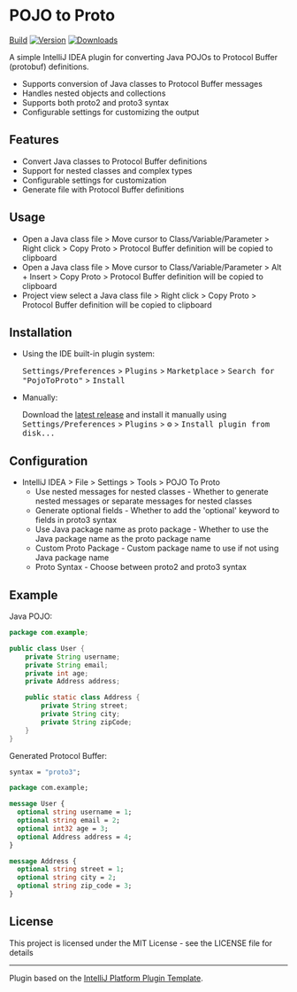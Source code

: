 # POJO to Proto

[Build](https://github.com/Amritesh-gupta/pojoToProto/workflows/Build/badge.svg)
[![Version](https://img.shields.io/jetbrains/plugin/v/MARKETPLACE_ID.svg)](https://plugins.jetbrains.com/plugin/MARKETPLACE_ID)
[![Downloads](https://img.shields.io/jetbrains/plugin/d/MARKETPLACE_ID.svg)](https://plugins.jetbrains.com/plugin/MARKETPLACE_ID)

<!-- Plugin description -->
A simple IntelliJ IDEA plugin for converting Java POJOs to Protocol Buffer (protobuf) definitions.

* Supports conversion of Java classes to Protocol Buffer messages
* Handles nested objects and collections
* Supports both proto2 and proto3 syntax
* Configurable settings for customizing the output
<!-- Plugin description end -->

## Features

* Convert Java classes to Protocol Buffer definitions
* Support for nested classes and complex types
* Configurable settings for customization
* Generate file with Protocol Buffer definitions

## Usage

* Open a Java class file > Move cursor to Class/Variable/Parameter > Right click > Copy Proto > Protocol Buffer definition will be copied to clipboard
* Open a Java class file > Move cursor to Class/Variable/Parameter > Alt + Insert > Copy Proto > Protocol Buffer definition will be copied to clipboard
* Project view select a Java class file > Right click > Copy Proto > Protocol Buffer definition will be copied to clipboard

## Installation

- Using the IDE built-in plugin system:

  <kbd>Settings/Preferences</kbd> > <kbd>Plugins</kbd> > <kbd>Marketplace</kbd> > <kbd>Search for "PojoToProto"</kbd> >
  <kbd>Install</kbd>

- Manually:

  Download the [latest release](https://github.com/Amritesh-gupta/pojoToProto/releases/latest) and install it manually using
  <kbd>Settings/Preferences</kbd> > <kbd>Plugins</kbd> > <kbd>⚙️</kbd> > <kbd>Install plugin from disk...</kbd>

## Configuration

* IntelliJ IDEA > File > Settings > Tools > POJO To Proto
  * Use nested messages for nested classes - Whether to generate nested messages or separate messages for nested classes
  * Generate optional fields - Whether to add the 'optional' keyword to fields in proto3 syntax
  * Use Java package name as proto package - Whether to use the Java package name as the proto package name
  * Custom Proto Package - Custom package name to use if not using Java package name
  * Proto Syntax - Choose between proto2 and proto3 syntax

## Example

Java POJO:
```java
package com.example;

public class User {
    private String username;
    private String email;
    private int age;
    private Address address;

    public static class Address {
        private String street;
        private String city;
        private String zipCode;
    }
}
```

Generated Protocol Buffer:
```protobuf
syntax = "proto3";

package com.example;

message User {
  optional string username = 1;
  optional string email = 2;
  optional int32 age = 3;
  optional Address address = 4;
}

message Address {
  optional string street = 1;
  optional string city = 2;
  optional string zip_code = 3;
}
```

## License

This project is licensed under the MIT License - see the LICENSE file for details

---
Plugin based on the [IntelliJ Platform Plugin Template][template].

[template]: https://github.com/JetBrains/intellij-platform-plugin-template
[docs:plugin-description]: https://plugins.jetbrains.com/docs/intellij/plugin-user-experience.html#plugin-description-and-presentation
